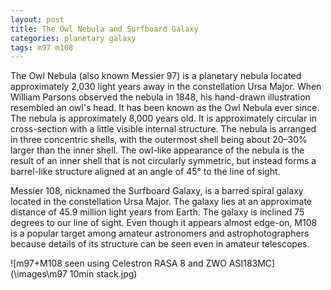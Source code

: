 ```yaml
---
layout: post
title: The Owl Nebula and Surfboard Galaxy
categories: planetary galaxy
tags: m97 m108
---
```


The Owl Nebula (also known Messier 97) is a planetary nebula located approximately 2,030 light years away in the constellation Ursa Major. When William Parsons observed the nebula in 1848, his hand-drawn illustration resembled an owl's head. It has been known as the Owl Nebula ever since. The nebula is approximately 8,000 years old. It is approximately circular in cross-section with a little visible internal structure. The nebula is arranged in three concentric shells, with the outermost shell being about 20–30% larger than the inner shell. The owl-like appearance of the nebula is the result of an inner shell that is not circularly symmetric, but instead forms a barrel-like structure aligned at an angle of 45° to the line of sight.

Messier 108, nicknamed the Surfboard Galaxy, is a barred spiral galaxy located in the constellation Ursa Major.
The galaxy lies at an approximate distance of 45.9 million light years from Earth. The galaxy is inclined 75 degrees to our line of sight. Even though it appears almost edge-on, M108 is a popular target among amateur astronomers and astrophotographers because details of its structure can be seen even in amateur telescopes.


![m97+M108 seen using Celestron RASA 8 and ZWO ASI183MC](\images\m97 10min stack.jpg)